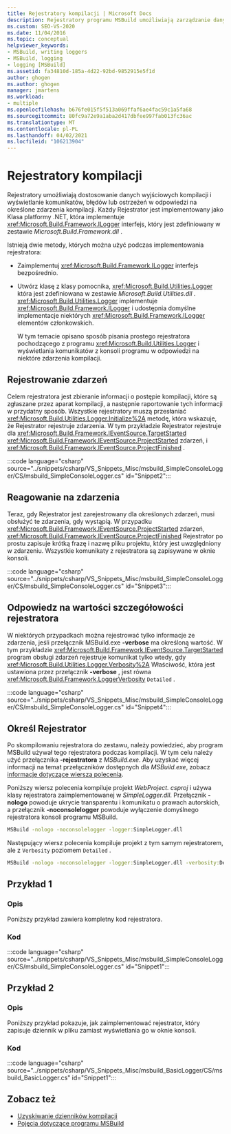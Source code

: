 ```yaml
---
title: Rejestratory kompilacji | Microsoft Docs
description: Rejestratory programu MSBuild umożliwiają zarządzanie danymi wyjściowymi kompilacji i wyświetlanie komunikatów, błędów lub ostrzeżeń w odpowiedzi na określone zdarzenia kompilacji i ich dostosowywanie.
ms.custom: SEO-VS-2020
ms.date: 11/04/2016
ms.topic: conceptual
helpviewer_keywords:
- MSBuild, writing loggers
- MSBuild, logging
- logging [MSBuild]
ms.assetid: fa34810d-185a-4d22-92bd-9852915e5f1d
author: ghogen
ms.author: ghogen
manager: jmartens
ms.workload:
- multiple
ms.openlocfilehash: b676fe015f5f513a069ffaf6ae4fac59c1a5fa68
ms.sourcegitcommit: 80fc9a72e9a1aba2d417dbfee997fab013fc36ac
ms.translationtype: MT
ms.contentlocale: pl-PL
ms.lasthandoff: 04/02/2021
ms.locfileid: "106213904"
---
```

# <a name="build-loggers"></a>Rejestratory kompilacji

Rejestratory umożliwiają dostosowanie danych wyjściowych kompilacji i wyświetlanie komunikatów, błędów lub ostrzeżeń w odpowiedzi na określone zdarzenia kompilacji. Każdy Rejestrator jest implementowany jako Klasa platformy .NET, która implementuje <xref:Microsoft.Build.Framework.ILogger> interfejs, który jest zdefiniowany w zestawie *Microsoft.Build.Framework.dll* .

Istnieją dwie metody, których można użyć podczas implementowania rejestratora:

- Zaimplementuj <xref:Microsoft.Build.Framework.ILogger> interfejs bezpośrednio.
- Utwórz klasę z klasy pomocnika, <xref:Microsoft.Build.Utilities.Logger> która jest zdefiniowana w zestawie *Microsoft.Build.Utilities.dll* . <xref:Microsoft.Build.Utilities.Logger> implementuje <xref:Microsoft.Build.Framework.ILogger> i udostępnia domyślne implementacje niektórych <xref:Microsoft.Build.Framework.ILogger> elementów członkowskich.

  W tym temacie opisano sposób pisania prostego rejestratora pochodzącego z programu <xref:Microsoft.Build.Utilities.Logger> i wyświetlania komunikatów z konsoli programu w odpowiedzi na niektóre zdarzenia kompilacji.

## <a name="register-for-events"></a>Rejestrowanie zdarzeń

Celem rejestratora jest zbieranie informacji o postępie kompilacji, które są zgłaszane przez aparat kompilacji, a następnie raportowanie tych informacji w przydatny sposób. Wszystkie rejestratory muszą przesłaniać <xref:Microsoft.Build.Utilities.Logger.Initialize%2A> metodę, która wskazuje, że Rejestrator rejestruje zdarzenia. W tym przykładzie Rejestrator rejestruje dla <xref:Microsoft.Build.Framework.IEventSource.TargetStarted> <xref:Microsoft.Build.Framework.IEventSource.ProjectStarted> zdarzeń, i <xref:Microsoft.Build.Framework.IEventSource.ProjectFinished> .

:::code language="csharp" source="../snippets/csharp/VS_Snippets_Misc/msbuild_SimpleConsoleLogger/CS/msbuild_SimpleConsoleLogger.cs" id="Snippet2":::

## <a name="respond-to-events"></a>Reagowanie na zdarzenia

Teraz, gdy Rejestrator jest zarejestrowany dla określonych zdarzeń, musi obsłużyć te zdarzenia, gdy wystąpią. W przypadku <xref:Microsoft.Build.Framework.IEventSource.ProjectStarted> zdarzeń, <xref:Microsoft.Build.Framework.IEventSource.ProjectFinished> Rejestrator po prostu zapisuje krótką frazę i nazwę pliku projektu, który jest uwzględniony w zdarzeniu. Wszystkie komunikaty z rejestratora są zapisywane w oknie konsoli.

:::code language="csharp" source="../snippets/csharp/VS_Snippets_Misc/msbuild_SimpleConsoleLogger/CS/msbuild_SimpleConsoleLogger.cs" id="Snippet3":::

## <a name="respond-to-logger-verbosity-values"></a>Odpowiedz na wartości szczegółowości rejestratora

W niektórych przypadkach można rejestrować tylko informacje ze zdarzenia, jeśli przełącznik MSBuild.exe **-verbose** ma określoną wartość. W tym przykładzie <xref:Microsoft.Build.Framework.IEventSource.TargetStarted> program obsługi zdarzeń rejestruje komunikat tylko wtedy, gdy <xref:Microsoft.Build.Utilities.Logger.Verbosity%2A> Właściwość, która jest ustawiona przez przełącznik **-verbose** , jest równa <xref:Microsoft.Build.Framework.LoggerVerbosity> `Detailed` .

:::code language="csharp" source="../snippets/csharp/VS_Snippets_Misc/msbuild_SimpleConsoleLogger/CS/msbuild_SimpleConsoleLogger.cs" id="Snippet4":::

## <a name="specify-a-logger"></a>Określ Rejestrator

Po skompilowaniu rejestratora do zestawu, należy powiedzieć, aby program MSBuild używał tego rejestratora podczas kompilacji. W tym celu należy użyć przełącznika **-rejestratora** z *MSBuild.exe*. Aby uzyskać więcej informacji na temat przełączników dostępnych dla *MSBuild.exe*, zobacz [informacje dotyczące wiersza polecenia](../msbuild/msbuild-command-line-reference.md).

Poniższy wiersz polecenia kompiluje projekt *WebProject. csproj* i używa klasy rejestratora zaimplementowanej w *SimpleLogger.dll*. Przełącznik **-nologo** powoduje ukrycie transparentu i komunikatu o prawach autorskich, a przełącznik **-noconsolelogger** powoduje wyłączenie domyślnego rejestratora konsoli programu MSBuild.

```cmd
MSBuild -nologo -noconsolelogger -logger:SimpleLogger.dll
```

Następujący wiersz polecenia kompiluje projekt z tym samym rejestratorem, ale z `Verbosity` poziomem `Detailed` .

```cmd
MSBuild -nologo -noconsolelogger -logger:SimpleLogger.dll -verbosity:Detailed
```

## <a name="example-1"></a>Przykład 1

### <a name="description"></a>Opis

Poniższy przykład zawiera kompletny kod rejestratora.

### <a name="code"></a>Kod

:::code language="csharp" source="../snippets/csharp/VS_Snippets_Misc/msbuild_SimpleConsoleLogger/CS/msbuild_SimpleConsoleLogger.cs" id="Snippet1":::

## <a name="example-2"></a>Przykład 2

### <a name="description"></a>Opis

Poniższy przykład pokazuje, jak zaimplementować rejestrator, który zapisuje dziennik w pliku zamiast wyświetlania go w oknie konsoli.

### <a name="code"></a>Kod

:::code language="csharp" source="../snippets/csharp/VS_Snippets_Misc/msbuild_BasicLogger/CS/msbuild_BasicLogger.cs" id="Snippet1":::

## <a name="see-also"></a>Zobacz też

- [Uzyskiwanie dzienników kompilacji](../msbuild/obtaining-build-logs-with-msbuild.md)
- [Pojęcia dotyczące programu MSBuild](../msbuild/msbuild-concepts.md)
